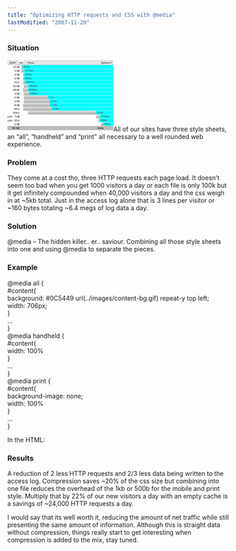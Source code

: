 ```yaml
---
title: "Optimizing HTTP requests and CSS with @media"
lastModified: "2007-11-20"
---
```


### Situation

[![Room for Improvement](/images/2048233011_eba466dc57_m.jpg)](http://www.flickr.com/photos/dorkstyle/2048233011/ "Room for Improvement by Dorkstyle, on Flickr")All of our sites have three style sheets, an “all”, “handheld” and “print” all necessary to a well rounded web experience.

### Problem

They come at a cost tho, three HTTP requests each page load. It doesn’t seem too bad when you get 1000 visitors a day or each file is only 100k but it get infinitely compounded when 40,000 visitors a day and the css weigh in at ~5kb total. Just in the access log alone that is 3 lines per visitor or ~160 bytes totaling ~6.4 megs of log data a day.

### Solution

@media – The hidden killer.. er.. saviour. Combining all those style sheets into one and using @media to separate the pieces.

### Example

@media all {  
  #content{  
    background: #0C5449 url(../images/content-bg.gif) repeat-y top left;  
    width: 706px;  
  }  
  ...  
}  
@media handheld {  
  #content{  
    width: 100%  
  }  
  ...  
}  
@media print {  
  #content{  
    background-image: none;  
    width: 100%  
  }  
  ...  
}  

In the HTML:  

<link href="/css/home-all-min.css" rel="stylesheet" type="text/css"  media="all" />

### Results

A reduction of 2 less HTTP requests and 2/3 less data being written to the access log. Compression saves ~20% of the css size but combining into one file reduces the overhead of the 1kb or 500b for the mobile and print style. Multiply that by 22% of our new visitors a day with an empty cache is a savings of ~24,000 HTTP requests a day.

I would say that its well worth it, reducing the amount of net traffic while still presenting the same amount of information. Although this is straight data without compression, things really start to get interesting when compression is added to the mix, stay tuned.
